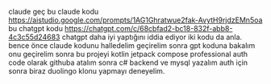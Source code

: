 claude geç
bu claude kodu
https://aistudio.google.com/prompts/1AG1Ghratwue2fak-AvytH9rjdzEMn5oa
bu chatgpt kodu
https://chatgpt.com/c/68cbfad2-bc18-832f-abb8-4c3c55d24683
chatgpt daha iyi yaptığını iddia ediyor iki kodu da anla.
bence önce claude kodunu halledelim geçirelim sonra gpt koduna bakalım onu geçirelim
sonra bu projeyi kotlin jetpack compose professional auth code olarak githuba atalım
sonra c# backend ve mysql yazalım auth için
sonra biraz duolingo klonu yapmayı deneyelim.